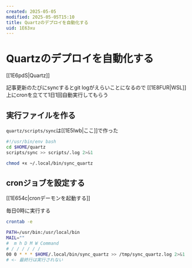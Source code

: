 ```yaml
---
created: 2025-05-05
modified: 2025-05-05T15:10
title: Quartzのデプロイを自動化する
uid: 1E63xu
---
```


# Quartzのデプロイを自動化する

[[1E6pdS|Quartz]]

記事更新のたびにsyncするとgit logがえらいことになるので
[[1E8FUR|WSL]]上にcronを立てて1日1回自動実行してもらう

## 実行ファイルを作る

`quartz/scripts/sync`は[[1E5Iwb|ここ]]で作った

```bash title="~/.local/bin/sync_quartz"
#!/usr/bin/env bash
cd $HOME/quartz
scripts/sync >> scripts/.log 2>&1
```

```zsh title="zsh"
chmod +x ~/.local/bin/sync_quartz
```

## cronジョブを設定する

[[1E654c|cronデーモンを起動する]]

毎日0時に実行する

```zsh title="zsh"
crontab -e
```

```zsh title="crontab"
PATH=/usr/bin:/usr/local/bin
MAIL=""
#  m h D M W Command
# / / / / / /
00 0 * * * $HOME/.local/bin/sync_quartz >> /tmp/sync_quartz.log 2>&1
# <- 最終行は実行されない
```